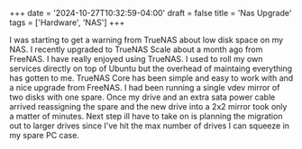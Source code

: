 +++
date = '2024-10-27T10:32:59-04:00'
draft = false 
title = 'Nas Upgrade'
tags = ['Hardware', 'NAS']
+++

I was starting to get a warning from TrueNAS about low disk space on my NAS. I recently upgraded to TrueNAS Scale about
a month ago from FreeNAS. I have really enjoyed using TrueNAS. I used to roll my own services directly on top of Ubuntu
but the overhead of maintaing everything has gotten to me. TrueNAS Core has been simple and easy to work with and a nice
upgrade from FreeNAS. I had been running a single vdev mirror of two disks with one spare. Once my drive and an extra
sata power cable arrived reassigning the spare and the new drive into a 2x2 mirror took only a matter of minutes. Next
step ill have to take on is planning the migration out to larger drives since I've hit the max number of drives I can
squeeze in my spare PC case.
